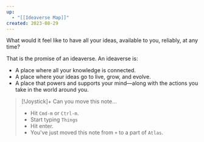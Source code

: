 ```yaml
---
up:
  - "[[Ideaverse Map]]"
created: 2023-08-29
---
```

What would it feel like to have all your ideas, available to you, reliably, at any time?

That is the promise of an ideaverse. An ideaverse is:

- A place where all your knowledge is connected. 
- A place where your ideas go to live, grow, and evolve.
- A place that powers and supports your mind—along with the actions you take in the world around you.


> [!Joystick]+ Can you move this note...
> - Hit `Cmd-m` or `Ctrl-m`.
> - Start typing `Things`
> - Hit enter. 
> - You've just moved this note from `+` to a part of `Atlas`.

